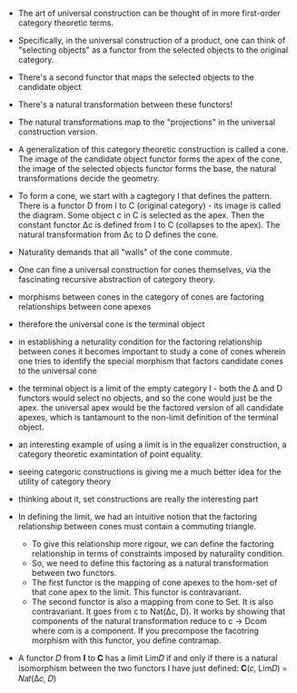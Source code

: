 - The art of universal construction can be thought of in more first-order category theoretic terms.
- Specifically, in the universal construction of a product, one can think of "selecting objects" as a functor from the selected objects to the original category.
- There's a second functor that maps the selected objects to the candidate object
- There's a natural transformation between these functors!
- The natural transformations map to the "projections" in the universal construction version.
- A generalization of this category theoretic construction is called a cone. The image of the candidate object functor forms the apex of the cone, the image of the selected objects functor forms the base, the natural transformations decide the geometry.
- To form a cone, we start with a cagtegory I that defines the pattern. There is a functor D from I to C (original category) - its image is called the diagram. Some object c in C is selected as the apex. Then the constant functor ∆c is defined from I to C (collapses to the apex). The natural transformation from ∆c to D defines the cone.
- Naturality demands that all "walls" of the cone commute.
- One can fine a universal construction for cones themselves, via the fascinating recursive abstraction of category theory.
- morphisms between cones in the category of cones are factoring relationships between cone apexes
- therefore the universal cone is the terminal object
- in establishing a neturality condition for the factoring relationship between cones it becomes important to study a cone of cones wherein one tries to identify the special morphism that factors candidate cones to the universal cone
- the terminal object is a limit of the empty category I - both the ∆ and D functors would select no objects, and so the cone would just be the apex. the universal apex would be the factored version of all candidate apexes, which is tantamount to the non-limit definition of the terminal object.
- an interesting example of using a limit is in the equalizer construction, a category theoretic examintation of point equality.
- seeing categoric constructions is giving me a much better idea for the utility of category theory
- thinking about it, set constructions are really the interesting part

- In defining the limit, we had an intuitive notion that the factoring relationship between cones must contain a commuting triangle.
  - To give this relationship more rigour, we can define the factoring relationship in terms of constraints imposed by naturality condition.
  - So, we need to define this factoring as a natural transformation between two functors.
  - The first functor is the mapping of cone apexes to the hom-set of that cone apex to the limit. This functor is contravariant.
  - The second functor is also a mapping from cone to Set. It is also contravariant. It goes from c to Nat(∆c, D). It works by showing that components of the natural transformation reduce to
  c -> Dcom where com is a component. If you precompose the facotring morphism with this functor, you define contramap.

- A functor 𝐷 from 𝐈 to 𝐂 has a limit Lim𝐷 if and only if there is a natural isomorphism between the two functors I have just defined:
  𝐂(𝑐, Lim𝐷) ≃ 𝑁𝑎𝑡(Δ𝑐, 𝐷)
